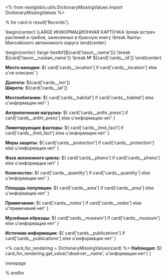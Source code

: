 <% 
    from nextgisbio.utils.DictionaryMissingValues import DictionaryMissingValues
%>

% for card in result['Records']:
    
\begin{center}
\LARGE
ИНФОРМАЦИОННАЯ КАРТОЧКА \break встреч растений и грибов, занесенных в Красную книгу \break Ханты-Мансийского автономного округа
\end{center}

\begin{center}
\large
\textbf{${card['taxon__name']}} \break
${card['taxon__russian_name']} \break
№ ${card['cards__id']}
\end{center}

**Место находки:** ${ card['cards__location'] if card['cards__location'] else u'не описано' }

**Долгота:** ${card['cards__lon']}  
**Широта:** ${card['cards__lat']}

**Местообитание:** ${ card['cards__habitat'] if card['cards__habitat'] else u'информации нет' }

**Антропогенная нагрузка:** ${ card['cards__anthr_press'] if card['cards__anthr_press'] else u'информации нет' } 

**Лимитирующие факторы:** ${ card['cards__limit_fact'] if card['cards__limit_fact'] else u'информации нет' } 

**Меры защиты:** ${ card['cards__protection'] if card['cards__protection'] else u'информации нет' } 

**Фаза жизненного цикла:** ${ card['cards__pheno'] if card['cards__pheno'] else u'информации нет' }
 
**Количество:** ${ card['cards__quantity'] if card['cards__quantity'] else u'информации нет' } 

**Площадь популяции:** ${ card['cards__area'] if card['cards__area'] else u'информации нет' } 

**Примечания:** ${ card['cards__notes'] if card['cards__notes'] else u'примечаний нет' }  

**Музейные образцы:** ${ card['cards__museum'] if card['cards__museum'] else u'информации нет' } 

**Источник информации:** ${ card['cards__publications'] if card['cards__publications'] else u'информации нет' } 

<% card_for_rendering = DictionaryMissingValues(card) %>
**Наблюдал:** ${ card_for_rendering.get_value('observer__name', u'информации нет') } 

<!--**Определил:** ${ card['cards__identifier'] if card['cards__identifier'] else u'информации нет' } -->

<!--**Вносил:** ${ card['cards__inserter'] if card['cards__inserter'] else u'информации нет' } -->

\newpage

% endfor